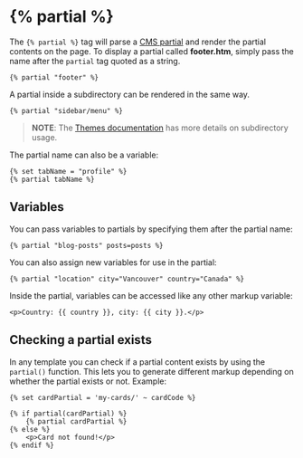 # {% partial %}

The `{% partial %}` tag will parse a [CMS partial](../cms/partials) and render the partial contents on the page. To display a partial called **footer.htm**, simply pass the name after the `partial` tag quoted as a string.

    {% partial "footer" %}

A partial inside a subdirectory can be rendered in the same way.

    {% partial "sidebar/menu" %}

> **NOTE**: The [Themes documentation](../cms/themes#subdirectories) has more details on subdirectory usage.

The partial name can also be a variable:

    {% set tabName = "profile" %}
    {% partial tabName %}

<a name="variables"></a>
## Variables

You can pass variables to partials by specifying them after the partial name:

    {% partial "blog-posts" posts=posts %}

You can also assign new variables for use in the partial:

    {% partial "location" city="Vancouver" country="Canada" %}

Inside the partial, variables can be accessed like any other markup variable:

    <p>Country: {{ country }}, city: {{ city }}.</p>

<a name="checking-partial-exits"></a>
## Checking a partial exists

In any template you can check if a partial content exists by using the `partial()` function. This lets you to generate different markup depending on whether the partial exists or not. Example:

    {% set cardPartial = 'my-cards/' ~ cardCode %}

    {% if partial(cardPartial) %}
        {% partial cardPartial %}
    {% else %}
        <p>Card not found!</p>
    {% endif %}
